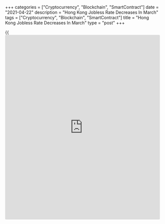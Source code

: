+++
categories = ["Cryptocurrency", "Blockchain", "SmartContract"]
date = "2021-04-22"
description = "Hong Kong Jobless Rate Decreases In March"
tags = ["Cryptocurrency", "Blockchain", "SmartContract"]
title = "Hong Kong Jobless Rate Decreases In March"
type = "post"
+++

{{<iframe id="large-banner" src="https://www.bounty.group/#slide=7.0" width="100%" height="600" scrolling="no" style="border: 0px solid rgb(216, 221, 230); border-radius: 3px;">}}

Hong Kong's unemployment rate decreased in March, the labor force
statistics from the Census and Statistics Department showed on Thursday.

The unemployment rate rose to a seasonally adjusted 6.8 percent in three
months to March from 7.2 percent in three months to February

The underemployment rate increased to 3.8 percent from 4.0 percent in
the preceding period.

The number of unemployed persons decreased by around 1,800 to 259,800 in
January to March. Over the same period, the number of underemployed
persons also declined by around 6,200 to 148,400.

Total employment increased about 4,000 to 3.614 million in three months
to March.

"The labor market was under notable pressure in the first quarter of
2021, but the situation stabilized in the latter part of the quarter as
the fourth wave of the local epidemic receded," the Secretary for Labor
and Welfare, Dr Law Chi-kwong, said.

For comments and feedback [contact](https://www.playgroundfx.com/contact/): editorial@rtt[news](https://www.letsplayfx.com/blog/forex-news-website/).com

[Economic News][1]

 **What parts of the world are seeing the best (and worst) economic
performances lately? Click[here][2] to check out our [Econ Scorecard][2]
and find out! See up-to-the-moment [ranking](https://www.playgroundfx.com/blog/crypto-exchange-ranking/)s for the best and worst
performers in [GDP][3], [unemployment rate][4], [inflation][5] and much
more.**

   1. www.rtt[news](https://www.letsplayfx.com/blog/forex-news-website/).com/Content/EconomicNews.aspx
   2. www.rtt[news](https://www.letsplayfx.com/blog/forex-news-website/).com/economic-scorecard/world-rank/industrial-production/highest-performance.aspx
   3. www.rtt[news](https://www.letsplayfx.com/blog/forex-news-website/).com/economic-scorecard/world-rank/GDP/highest-performance.aspx
   4. www.rtt[news](https://www.letsplayfx.com/blog/forex-news-website/).com/economic-scorecard/world-rank/unemployment-rate/lowest-performance.aspx
   5. www.rtt[news](https://www.letsplayfx.com/blog/forex-news-website/).com/economic-scorecard/world-rank/CPI/highest-performance.aspx